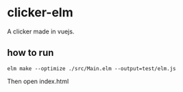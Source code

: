 # clicker-elm

A clicker made in vuejs.

## how to run

`elm make --optimize ./src/Main.elm --output=test/elm.js`

Then open index.html
